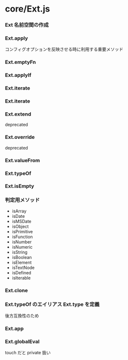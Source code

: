 # core/Ext.js

### Ext 名前空間の作成

### Ext.apply

コンフィグオプションを反映させる時に利用する重要メソッド

### Ext.emptyFn

### Ext.applyIf

### Ext.iterate

### Ext.iterate

### Ext.extend

deprecated

### Ext.override

deprecated

### Ext.valueFrom

### Ext.typeOf

### Ext.isEmpty

### 判定用メソッド

- isArray
- isDate
- isMSDate
- isObject
- isPrimitive
- isFunction
- isNumber
- isNumeric
- isString
- isBoolean
- isElement
- isTextNode
- isDefined
- isIterable

### Ext.clone

### Ext.typeOf のエイリアス Ext.type を定義

後方互換性のため

### Ext.app

### Ext.globalEval

touch だと private 扱い
